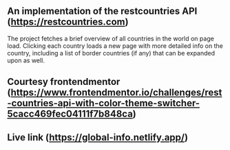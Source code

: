 ## An implementation of the restcountries API (https://restcountries.com)

The project fetches a brief overview of all countries in the world on page load.
Clicking each country loads a new page with more detailed info on the country,
including a list of border countries (if any) that can be expanded upon as well.

## Courtesy frontendmentor (https://www.frontendmentor.io/challenges/rest-countries-api-with-color-theme-switcher-5cacc469fec04111f7b848ca)

## Live link (https://global-info.netlify.app/)
